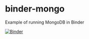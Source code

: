 # binder-mongo
Example of running MongoDB in Binder

[![Binder](https://mybinder.org/badge_logo.svg)](https://mybinder.org/v2/gh/ouseful-testing/binder-mongo/master)
